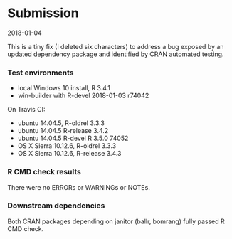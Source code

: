 
# Submission
2018-01-04

This is a tiny fix (I deleted six characters) to address a bug exposed by an updated dependency package and identified by CRAN automated testing.

### Test environments
* local Windows 10 install, R 3.4.1
* win-builder with R-devel 2018-01-03 r74042

On Travis CI:
* ubuntu 14.04.5, R-oldrel 3.3.3
* ubuntu 14.04.5 R-release 3.4.2
* ubuntu 14.04.5 R-devel R 3.5.0 74052
* OS X Sierra 10.12.6, R-oldrel 3.3.3
* OS X Sierra 10.12.6, R-release 3.4.3

### R CMD check results
There were no ERRORs or WARNINGs or NOTEs.

### Downstream dependencies
Both CRAN packages depending on janitor (ballr, bomrang) fully passed R CMD check.
